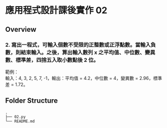 # 應用程式設計課後實作 02

## Overview

### 2. 寫出一程式，可輸入個數不受限的正整數或正浮點數。當輸入負數，則結束輸入。之後，算出輸入數列 x 之平均值、中位數、變異數、標準差，四捨五入取小數點後 2 位。
範例：  
輸入：4, 3, 2, 5, 7, -1，輸出：平均值 = 4.2，中位數 = 4，變異數 = 2.96，標準差 = 1.72。


## Folder Structure

    .
    ├── 02.py                
    └── README.md